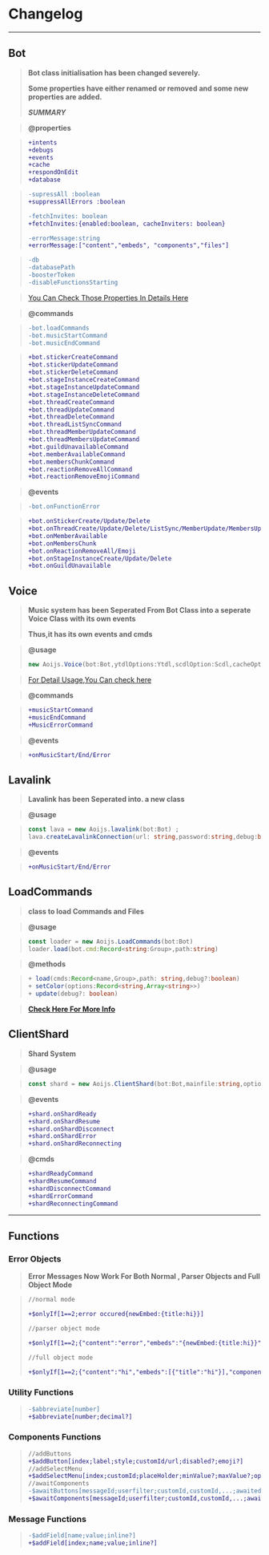 # Changelog
--------------------------------------
## Bot 
>**Bot class initialisation has been changed severely.**
>
>**Some properties have either renamed or removed and some new properties are added.**
>
>***SUMMARY*** 

>**@properties**

>```diff
>+intents
>+debugs
>+events
>+cache
>+respondOnEdit
>+database

>```diff
>-supressAll :boolean
>+suppressAllErrors :boolean
>
>-fetchInvites: boolean
>+fetchInvites:{enabled:boolean, cacheInviters: boolean}
>
>-errorMessage:string
>+errorMessage:["content","embeds", "components","files"]

>```diff
>-db
>-databasePath 
>-boosterToken 
>-disableFunctionsStarting

> [You Can Check Those Properties In Details Here](../options/botOptions.md)

>**@commands**

>```diff
>-bot.loadCommands
>-bot.musicStartCommand
>-bot.musicEndCommand 

>```diff
>+bot.stickerCreateCommand
>+bot.stickerUpdateCommand 
>+bot.stickerDeleteCommand 
>+bot.stageInstanceCreateCommand
>+bot.stageInstanceUpdateCommand
>+bot.stageInstanceDeleteCommand 
>+bot.threadCreateCommand
>+bot.threadUpdateCommand
>+bot.threadDeleteCommand
>+bot.threadListSyncCommand
>+bot.threadMemberUpdateCommand
>+bot.threadMembersUpdateCommand
>+bot.guildUnavailableCommand
>+bot.memberAvailableCommand
>+bot.membersChunkCommand
>+bot.reactionRemoveAllCommand
>+bot.reactionRemoveEmojiCommand

>**@events**

>```diff
>-bot.onFunctionError 

>```diff
>+bot.onStickerCreate/Update/Delete 
>+bot.onThreadCreate/Update/Delete/ListSync/MemberUpdate/MembersUpdate 
>+bot.onMemberAvailable
>+bot.onMembersChunk 
>+bot.onReactionRemoveAll/Emoji 
>+bot.onStageInstanceCreate/Update/Delete 
>+bot.onGuildUnavailable 
## Voice 
>**Music system has been Seperated From Bot Class into a seperate Voice Class with its own events**
>
>**Thus,it has its own events and cmds** 

>**@usage**
>```ts
>new Aoijs.Voice(bot:Bot,ytdlOptions:Ytdl,scdlOption:Scdl,cacheOption:Cache)

>[For Detail Usage,You Can check here](../class/voice.md)

>**@commands**

>```diff
>+musicStartCommand
>+musicEndCommand
>+MusicErrorCommand 

>**@events**

>```diff
>+onMusicStart/End/Error

## Lavalink
>**Lavalink has been Seperated into. a new class**

>**@usage**

>```ts 
>const lava = new Aoijs.lavalink(bot:Bot) ;
>lava.createLavalinkConnection(url: string,password:string,debug:boolean) 

>**@events**

>```diff
>+onMusicStart/End/Error

## LoadCommands
>**class to load Commands and Files**

>**@usage** 

>```ts
>const loader = new Aoijs.LoadCommands(bot:Bot)
>loader.load(bot.cmd:Record<string:Group>,path:string) 

>**@methods**

>```ts
>+ load(cmds:Record<name,Group>,path: string,debug?:boolean)
>+ setColor(options:Record<string,Array<string>>)
>+ update(debug?: boolean)

>**[Check Here For More Info](../class/loadCommands.md)**

## ClientShard 
>**Shard System**

>**@usage**

>```ts
>const shard = new Aoijs.ClientShard(bot:Bot,mainfile:string,options?: ShardOptions)

>**@events**

>```diff
>+shard.onShardReady 
>+shard.onShardResume
>+shard.onShardDisconnect
>+shard.onShardError
>+shard.onShardReconnecting 

>**@cmds**

>```diff
>+shardReadyCommand
>+shardResumeCommand
>+shardDisconnectCommand
>+shardErrorCommand 
>+shardReconnectingCommand 



-----
## Functions 
### Error Objects 
>**Error Messages Now Work For Both Normal , Parser Objects and Full Object Mode**

>```diff
>//normal mode 
>
>+$onlyIf[1==2;error occured{newEmbed:{title:hi}}]
>
>//parser object mode 
>
>+$onlyIf[1==2;{"content":"error","embeds":"{newEmbed:{title:hi}}","components":"{actionRow:{button:Error:danger;error}}"]
>
>//full object mode
>
>+$onlyIf[1==2;{"content":"hi","embeds":[{"title":"hi"}],"components":[{"type":1,"components":[{"label":"Error","type":2,"customId":"error"}]}]}]
>
### Utility Functions 
>```diff
>-$abbreviate[number]
>+$abbreviate[number;decimal?]
### Components Functions
>```diff
>//addButtons 
>+$addButton[index;label;style;customId/url;disabled?;emoji?]
>//addSelectMenu 
>+$addSelectMenu[index;customId;placeHolder;minValue?;maxValue?;options;options;...]
>//awaitComponents
>-$awaitButtons[messageId;userfilter;customId,customId,...;awaitedCommand,awaitedCommand,...;errorMsgContent?,errorMsgEmbed?,errorMsgFlag?;uses?]
>+$awaitComponents[messageId;userfilter;customId,customId,...;awaitedCommand,awaitedCommand,...; Embed-errors?or ErrorObject?;uses?;data?]
### Message Functions 
>```diff
>-$addField[name;value;inline?]
>+$addField[index;name;value;inline?]
